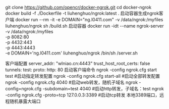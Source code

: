 git clone https://github.com/opencr/docker-ngrok.git
cd docker-ngrok
docker build -f ./Dockerfile -t liuhenghuo/ngrok:latest .
启动容器生成ngrok客户端
docker run --rm -it -e DOMAIN="ng.l0411.com" -v /data/ngrok:/myfiles liuhenghuo/ngrok sh /build.sh
启动容器
docker run -idt --name ngrok-server \
-v /data/ngrok:/myfiles \
-p 8082:80 \
-p 4432:443 \
-p 4443:4443 \
-e DOMAIN='ng.l0411.com' liuhenghuo/ngrok /bin/sh /server.sh

客户端配置
server_addr: "wlniao.cn:4443"
trust_host_root_certs: false
tunnels:
  test:
    proto:
      http: 80
启动客户端命令
ngrok -config ngrok.cfg start test            #启动指定转发配置
ngrok -config ngrok.cfg start-all             #启动全部转发配置
ngrok -config ngrok.cfg 4040                  #启动web转发，随机子域名
ngrok -config=ngrok.cfg -subdomain=test 4040  #启动http转发，子域名：test
ngrok -config ngrok.cfg -proto=tcp 127.0.0.3:3389   #启动tcp转发 本地3389端口，远程随机暴露大端口

